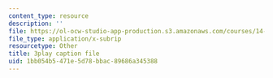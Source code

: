 ```yaml
---
content_type: resource
description: ''
file: https://ol-ocw-studio-app-production.s3.amazonaws.com/courses/14-01sc-principles-of-microeconomics-fall-2011/1bb054b5471e5d78bbac89686a345388_DZHguXpwuXU.vtt
file_type: application/x-subrip
resourcetype: Other
title: 3play caption file
uid: 1bb054b5-471e-5d78-bbac-89686a345388
---
```

